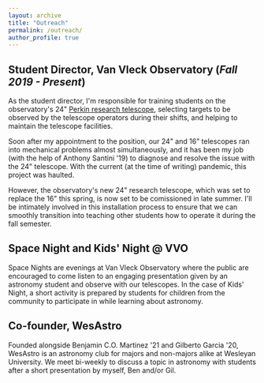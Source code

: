 ```yaml
---
layout: archive
title: "Outreach"
permalink: /outreach/
author_profile: true
---
```


## Student Director, Van Vleck Observatory (*Fall 2019 - Present*)

As the student director, I'm responsible for training students on the observatory's 24" [Perkin research telescope](https://www.wesleyan.edu/astro/van-vleck/telescopes.html), selecting targets to be observed by the telescope operators during their shifts, and helping to maintain the telescope facilities.

Soon after my appointment to the position, our 24" and 16" telescopes ran into mechanical problems almost simultaneously, and it has been my job (with the help of Anthony Santini '19) to diagnose and resolve the issue with the 24" telescope. With the current (at the time of writing) pandemic, this project was haulted.

However, the observatory's new 24" research telescope, which was set to replace the 16" this spring, is now set to be comissioned in late summer. I'll be intimately involved in this installation process to ensure that we can smoothly transition into teaching other students how to operate it during the fall semester.

## Space Night and Kids' Night @ VVO

Space Nights are evenings at Van Vleck Observatory where the public are encouraged to come listen to an engaging presentation given by an astronomy student and observe with our telescopes. In the case of Kids' Night, a short activity is prepared by students for children from the community to participate in while learning about astronomy.

## Co-founder, WesAstro

Founded alongside Benjamin C.O. Martinez '21 and Gilberto Garcia '20, WesAstro is an astronomy club for majors and non-majors alike at Wesleyan University. We meet bi-weekly to discuss a topic in astronomy with students after a short presentation by myself, Ben and/or Gil.

